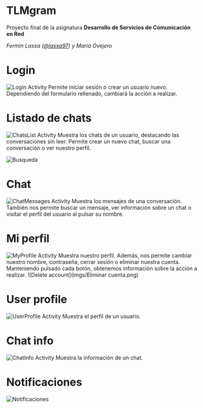 TLMgram
===
Proyecto final de la asignatura **Desarrollo de Servicios de Comunicación en Red**

_Fermin Lassa ([@lassa97](https://github.com/lassa97)) y María Ovejero_

Login
===
![Login Activity](imgs/Login.png)
Permite iniciar sesión o crear un usuario nuevo. Dependiendo del formulario rellenado, cambiará la acción a realizar.

Listado de chats
===
![ChatsList Activity](imgs/Listado%20chats.png)
Muestra los chats de un usuario, destacando las conversaciones sin leer. Permite crear un nuevo chat, buscar una conversación o ver nuestro perfil.

![Busqueda](imgs/Busqueda.png)

Chat
===
![ChatMessages Activity](imgs/Chat.png)
Muestra los mensajes de una conversación. También nos permite buscar un mensaje, ver información sobre un chat o visitar el perfil del usuario al pulsar su nombre.

Mi perfil
===
![MyProfile Activity](imgs/Mi%20perfil.png)
Muestra nuestro perfil. Además, nos permite cambiar nuestro nombre, contraseña, cerrar sesión o eliminar nuestra cuenta. Manteniendo pulsado cada botón, obtenemos información sobre la acción a realizar.
![Delete account](imgs/Eliminar cuenta.png)

User profile
===
![UserProfile Activity](imgs/User%20profile.png)
Muestra el perfil de un usuario.

Chat info
===
![ChatInfo Activity](imgs/Chat%20info.png)
Muestra la información de un chat.

Notificaciones
===
![Notificaciones](imgs/Notification.png)
